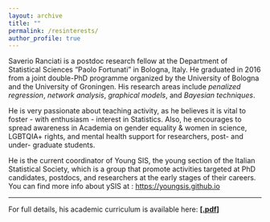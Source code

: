 ```yaml
---
layout: archive
title: ""
permalink: /resinterests/
author_profile: true
---
```


Saverio Ranciati is a postdoc research fellow at the Department of Statistical Sciences “Paolo Fortunati” in Bologna, Italy. He graduated in 2016 from a joint double-PhD programme organized by the University of Bologna and the University of Groningen. His research areas include *penalized regression*, *network analysis*, *graphical models*, and *Bayesian techniques*.

He is very passionate about teaching activity, as he believes it is vital to foster - with enthusiasm - interest in Statistics. Also, he encourages to spread awareness in Academia on gender equality & women in science, LGBTQIA+ rights, and mental health support for researchers, post- and under- graduate students.

He is the current coordinator of Young SIS, the young section of the Italian Statistical Society, which is a group that promote activities targeted at PhD candidates, postdocs, and researchers at the early stages of their careers.
You can find more info about ySIS at : https://youngsis.github.io

---

For full details, his academic curriculum is available here: [**[.pdf]**](/files/ranciati_academic_cv.pdf)
